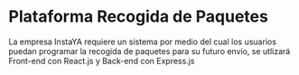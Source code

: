 # Plataforma Recogida de Paquetes
La empresa InstaYA requiere un sistema por medio del cual los usuarios puedan programar la recogida de paquetes para su futuro envío, se utlizará Front-end con React.js y Back-end con Express.js
